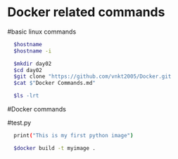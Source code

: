 # Docker related commands

#basic linux commands
```sh
  $hostname
  $hostname -i

  $mkdir day02
  $cd day02
  $git clone "https://github.com/vnkt2005/Docker.git
  $cat $"Docker Commands.md"

  $ls -lrt
```

#Docker commands

#test.py
```sh
  print("This is my first python image")
```

```sh
  $docker build -t myimage .
```
